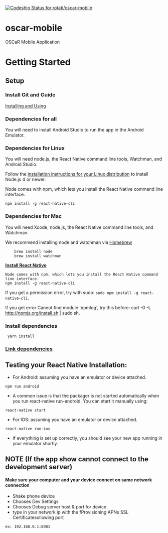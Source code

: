 [ ![Codeship Status for rotati/oscar-mobile](https://app.codeship.com/projects/2542c5e0-1dc3-0135-7999-72261b85e95c/status?branch=master)](https://app.codeship.com/projects/220426)
# oscar-mobile

OSCaR Mobile Application

# Getting Started

## Setup
### Install Git and Guide
[Installing and Using](http://rogerdudler.github.io/git-guide/)

### Dependencies for all

You will need to install Android Studio to run the app in the Android Emulator.

### Dependencies for Linux

You will need node.js, the React Native command line tools, Watchman, and Android Studio.

Follow the [installation instructions for your Linux distribution](https://nodejs.org/en/download/package-manager/) to install Node.js 4 or newer.

Node comes with npm, which lets you install the React Native command line interface.

```
npm install -g react-native-cli
```

### Dependencies for Mac

You will need Xcode, node.js, the React Native command line tools, and Watchman.

We recommend installing node and watchman via [Homebrew](http://brew.sh/)

```
    brew install node
    brew install watchman
```

__[Install React Native](https://facebook.github.io/react-native/docs/getting-started.html#content)__
 ```
 Node comes with npm, which lets you install the React Native command line interface.
 npm install -g react-native-cli
 ```

If you get a permission error, try with sudo: `sudo npm install -g react-native-cli`.

If you get error Cannot find module 'npmlog', try this before: curl -0 -L http://npmjs.org/install.sh | sudo sh.


### Install dependencies

 ```
  yarn install
 ```

### [Link dependencies](https://facebook.github.io/react-native/docs/linking-libraries-ios.html)

## Testing your React Native Installation:

* For Android: assuming you have an emulator or device attached.

```
npm run android
```

* A common issue is that the packager is not started automatically when you run react-native run-android. You can start it manually using:

```
react-native start
```

* For IOS: assuming you have an emulator or device attached.

```
react-native run-ios
```

* If everything is set up correctly, you should see your new app running in your emulator shortly.


## NOTE (If the app show cannot connect to the development server)

#### Make sure your computer and your device connect on same network connection

* Shake phone device
* Chooses Dev Settings
* Chooses Debug server host & port for device
* type in your network ip with the fProvisioning APNs SSL Certificatesollowing port

 ```
ex: 192.168.0.1:8081
 ```
